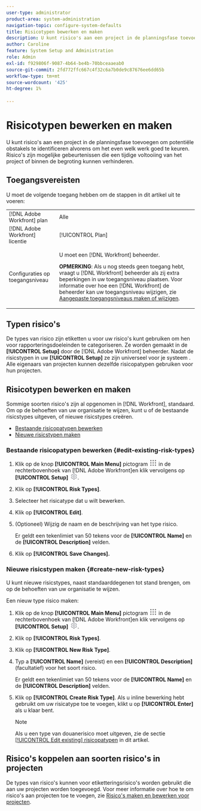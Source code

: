 ```yaml
---
user-type: administrator
product-area: system-administration
navigation-topic: configure-system-defaults
title: Risicotypen bewerken en maken
description: U kunt risico's aan een project in de planningsfase toevoegen om potentiële obstakels te identificeren alvorens om het even welk werk goed te keuren. Risico's zijn mogelijke gebeurtenissen die een tijdige voltooiing van het project of binnen de begroting kunnen verhinderen.
author: Caroline
feature: System Setup and Administration
role: Admin
exl-id: f929806f-9087-4b64-be4b-70bbceaaeab0
source-git-commit: 2fd772ffc667c4f32c6a7b0de9c87676ee6dd65b
workflow-type: tm+mt
source-wordcount: '425'
ht-degree: 1%

---
```


# Risicotypen bewerken en maken

<!--DON'T DELETE, DRAFT OR HIDE THIS ARTICLE. IT IS LINKED TO THE PRODUCT, THROUGH THE CONTEXT SENSITIVE HELP LINKS.-->

U kunt risico&#39;s aan een project in de planningsfase toevoegen om potentiële obstakels te identificeren alvorens om het even welk werk goed te keuren. Risico&#39;s zijn mogelijke gebeurtenissen die een tijdige voltooiing van het project of binnen de begroting kunnen verhinderen.

## Toegangsvereisten

U moet de volgende toegang hebben om de stappen in dit artikel uit te voeren:

<table style="table-layout:auto"> 
 <col> 
 <col> 
 <tbody> 
  <tr> 
   <td role="rowheader">[!DNL Adobe Workfront] plan</td> 
   <td>Alle</td> 
  </tr> 
  <tr> 
   <td role="rowheader">[!DNL Adobe Workfront] licentie</td> 
   <td>[!UICONTROL Plan]</td> 
  </tr> 
  <tr> 
   <td role="rowheader">Configuraties op toegangsniveau</td> 
   <td> <p>U moet een [!DNL Workfront] beheerder.</p> <p><b>OPMERKING</b>: Als u nog steeds geen toegang hebt, vraagt u [!DNL Workfront] beheerder als zij extra beperkingen in uw toegangsniveau plaatsen. Voor informatie over hoe een [!DNL Workfront] de beheerder kan uw toegangsniveau wijzigen, zie <a href="../../../administration-and-setup/add-users/configure-and-grant-access/create-modify-access-levels.md" class="MCXref xref">Aangepaste toegangsniveaus maken of wijzigen</a>.</p> </td> 
  </tr> 
 </tbody> 
</table>

## Typen risico&#39;s

De types van risico zijn etiketten u voor uw risico&#39;s kunt gebruiken om hen voor rapporteringsdoeleinden te categoriseren. Ze worden gemaakt in de **[!UICONTROL Setup]** door de [!DNL Adobe Workfront] beheerder. Nadat de risicstypen in uw **[!UICONTROL Setup]** ze zijn universeel voor je systeem . Alle eigenaars van projecten kunnen dezelfde risicopatypen gebruiken voor hun projecten.

## Risicotypen bewerken en maken

Sommige soorten risico&#39;s zijn al opgenomen in [!DNL Workfront], standaard. Om op de behoeften van uw organisatie te wijzen, kunt u of de bestaande risicstypes uitgeven, of nieuwe risicstypes creëren.

* [Bestaande risicopatypen bewerken](#edit-existing-risk-types)
* [Nieuwe risicstypen maken](#create-new-risk-types)

### Bestaande risicopatypen bewerken {#edit-existing-risk-types}

1. Klik op de knop **[!UICONTROL Main Menu]** pictogram ![](assets/main-menu-icon.png) in de rechterbovenhoek van [!DNL Adobe Workfront]en klik vervolgens op **[!UICONTROL Setup]** ![](assets/gear-icon-settings.png).

1. Klik op **[!UICONTROL Risk Types]**.
1. Selecteer het risicatype dat u wilt bewerken.
1. Klik op **[!UICONTROL Edit]**.
1. (Optioneel) Wijzig de naam en de beschrijving van het type risico.

   Er geldt een tekenlimiet van 50 tekens voor de **[!UICONTROL Name]** en de **[!UICONTROL Description]** velden.

1. Klik op **[!UICONTROL Save Changes].**

### Nieuwe risicstypen maken {#create-new-risk-types}

U kunt nieuwe risicstypes, naast standaarddegenen tot stand brengen, om op de behoeften van uw organisatie te wijzen.

Een nieuw type risico maken:

1. Klik op de knop **[!UICONTROL Main Menu]** pictogram ![](assets/main-menu-icon.png) in de rechterbovenhoek van [!DNL Adobe Workfront]en klik vervolgens op **[!UICONTROL Setup]** ![](assets/gear-icon-settings.png).

1. Klik op **[!UICONTROL Risk Types]**.
1. Klik op **[!UICONTROL New Risk Type]**.
1. Typ a **[!UICONTROL Name]** (vereist) en een **[!UICONTROL Description]** (facultatief) voor het soort risico.

   Er geldt een tekenlimiet van 50 tekens voor de **[!UICONTROL Name]** en de **[!UICONTROL Description]** velden.

1. Klik op **[!UICONTROL Create Risk Type]**. Als u inline bewerking hebt gebruikt om uw risicatype toe te voegen, klikt u op **[!UICONTROL Enter]** als u klaar bent.

   >[!NOTE]
   >
   >Als u een type van douanerisico moet uitgeven, zie de sectie [[!UICONTROL Edit existing] risicopatypen](#edit-existing-risk-types) in dit artikel.

## Risico&#39;s koppelen aan soorten risico&#39;s in projecten

De types van risico&#39;s kunnen voor etiketteringsrisico&#39;s worden gebruikt die aan uw projecten worden toegevoegd. Voor meer informatie over hoe te om risico&#39;s aan projecten toe te voegen, zie [Risico&#39;s maken en bewerken voor projecten](../../../manage-work/projects/define-a-business-case/create-edit-risks-on-projects.md).
